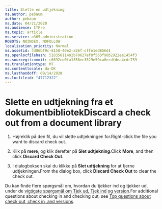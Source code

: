 ```yaml
---
title: Slette en udtjekning
ms.author: pebaum
author: pebaum
ms.date: 04/21/2020
ms.audience: ITPro
ms.topic: article
ms.service: o365-administration
ROBOTS: NOINDEX, NOFOLLOW
localization_priority: Normal
ms.assetid: 4d86bf9c-8158-40e2-a26f-cffe1ed856d1
ms.openlocfilehash: 51835611492b70627ef8f563f98b2922ee1454f3
ms.sourcegitcommit: c6692ce0fa1358ec3529e59ca0ecdfdea4cdc759
ms.translationtype: MT
ms.contentlocale: da-DK
ms.lasthandoff: 09/14/2020
ms.locfileid: "47712322"
---
```

# <a name="discard-a-check-out-from-a-document-library"></a><span data-ttu-id="c8154-102">Slette en udtjekning fra et dokumentbibliotek</span><span class="sxs-lookup"><span data-stu-id="c8154-102">Discard a check out from a document library</span></span>

1. <span data-ttu-id="c8154-103">Højreklik på den fil, du vil slette udtjekningen for.</span><span class="sxs-lookup"><span data-stu-id="c8154-103">Right-click the file you want to discard check out.</span></span>
    
2. <span data-ttu-id="c8154-104">Klik på **mere**, og klik derefter på **Slet udtjekning**.</span><span class="sxs-lookup"><span data-stu-id="c8154-104">Click **More**, and then click **Discard Check Out**.</span></span> 
    
3. <span data-ttu-id="c8154-105">I dialogboksen skal du klikke på **Slet udtjekning** for at fjerne udtjekningen.</span><span class="sxs-lookup"><span data-stu-id="c8154-105">From the dialog box, click **Discard Check Out** to clear the check out.</span></span> 
    
<span data-ttu-id="c8154-106">Du kan finde flere spørgsmål om, hvordan du tjekker ind og tjekker ud, under de [vigtigste spørgsmål om Tjek ud, Tjek ind og version](https://go.microsoft.com/fwlink/?linkid=2018786).</span><span class="sxs-lookup"><span data-stu-id="c8154-106">For additional questions about checking in and checking out, see [Top questions about check out, check in, and versions](https://go.microsoft.com/fwlink/?linkid=2018786).</span></span>
  

